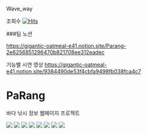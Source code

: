 Wave_way

조회수 [![Hits](https://hits.seeyoufarm.com/api/count/incr/badge.svg?url=https%3A%2F%2Fgithub.com%2Fpj6577%2FmyParang&count_bg=%2379C83D&title_bg=%23555555&icon=tencentqq.svg&icon_color=%23E7E7E7&title=hits&edge_flat=false)](https://hits.seeyoufarm.com)

###팀 노션

https://gigantic-oatmeal-e41.notion.site/Parang-2e6256851296470b821708ee312eadec



기능별 시연 영상
https://gigantic-oatmeal-e41.notion.site/9384490de53f4cbfa9498fb038fca4c7

# PaRang

바다 낚시 정보 웹페이지 프로젝트

<img src = https://cdn.discordapp.com/attachments/961574253113782292/1022088629906067538/1.png />
<img src = https://cdn.discordapp.com/attachments/961574253113782292/1022088651548676166/2.png />
<img src = https://cdn.discordapp.com/attachments/961574253113782292/1029589941610614864/unknown.png />
<img src = https://cdn.discordapp.com/attachments/961574253113782292/1029590149954293821/unknown.png />
<img src = https://cdn.discordapp.com/attachments/961574253113782292/1029590441852665869/unknown.png />
<img src = https://cdn.discordapp.com/attachments/961574253113782292/1029594465695965204/unknown.png />
<img src = https://cdn.discordapp.com/attachments/961574253113782292/1029594719740768256/unknown.png /> 
<img src = https://cdn.discordapp.com/attachments/961574253113782292/1029594892688699423/unknown.png />
<!-- <img src="https://img.shields.io/badge/SpringBoot-#6DB33F?style=flat&logo=Spring&logoColor=white" /> -->

<!-- <img src="https://img.shields.io/badge/React-61DAFB?style=flat&logo=React&logoColor=white"/>
 -->



